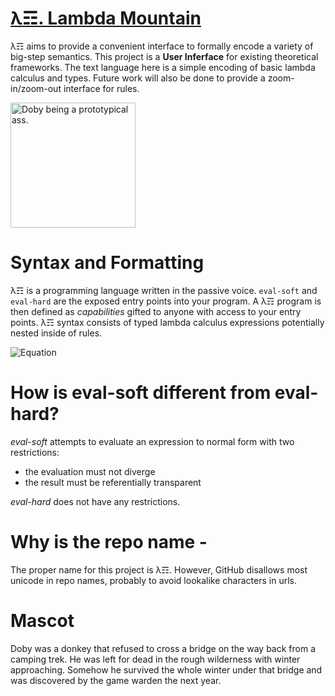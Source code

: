 # [λ☶. Lambda Mountain](https://github.com/andrew-johnson-4/-/wiki)

λ☶ aims to provide a convenient interface to formally encode a variety of big-step semantics.
This project is a **User Inferface** for existing theoretical frameworks.
The text language here is a simple encoding of basic lambda calculus and types.
Future work will also be done to provide a zoom-in/zoom-out interface for rules.

<img src="https://raw.githubusercontent.com/andrew-johnson-4/-/main/DOBY.jpg" height=200 title="Doby being a prototypical ass.">

# Syntax and Formatting

λ☶ is a programming language written in the passive voice.
`eval-soft` and `eval-hard` are the exposed entry points into your program.
A λ☶ program is then defined as *capabilities* gifted to anyone with access to your entry points.
λ☶ syntax consists of typed lambda calculus expressions potentially nested inside of rules.

![Equation](https://github.com/andrew-johnson-4/-/blob/main/equation.png)

# How is eval-soft different from eval-hard?

_eval-soft_ attempts to evaluate an expression to normal form with two restrictions:
* the evaluation must not diverge
* the result must be referentially transparent

_eval-hard_ does not have any restrictions.

# Why is the repo name -

The proper name for this project is λ☶.
However, GitHub disallows most unicode in repo names, probably to avoid lookalike characters in urls.

# Mascot

Doby was a donkey that refused to cross a bridge on the way back from a camping trek.
He was left for dead in the rough wilderness with winter approaching.
Somehow he survived the whole winter under that bridge and was discovered by the game warden the next year.
